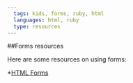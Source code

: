 ```yaml
---
  tags: kids, forms, ruby, html
  languages: html, ruby
  type: resources
---
```


##Forms resources

Here are some resources on using forms:

*[HTML Forms](https://developer.mozilla.org/en-US/docs/Web/Guide/HTML/Forms)